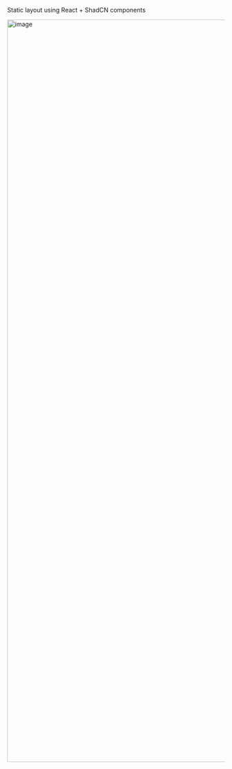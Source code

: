 Static layout using React + ShadCN components

<img width="1721" alt="image" src="https://github.com/user-attachments/assets/9f5005f7-e8c5-4b79-a938-7b251af1b829" />
